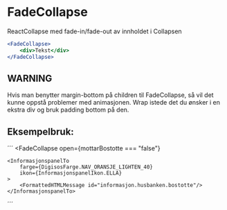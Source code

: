 # FadeCollapse

ReactCollapse med fade-in/fade-out av innholdet i Collapsen

```jsx harmony
<FadeCollapse>
    <div>Tekst</div>
</FadeCollapse>
```

## WARNING

Hvis man benytter margin-bottom på children til FadeCollapse, så vil det kunne oppstå problemer med animasjonen. Wrap istede det du ønsker i en ekstra div og bruk padding bottom på den.

## Eksempelbruk:

´´´
<FadeCollapse
open={mottarBostotte === "false"}

>

    <InformasjonspanelTo
        farge={DigisosFarge.NAV_ORANSJE_LIGHTEN_40}
        ikon={InformasjonspanelIkon.ELLA}
    >
        <FormattedHTMLMessage id="informasjon.husbanken.bostotte"/>
    </InformasjonspanelTo>

</FadeCollapse>

´´´
